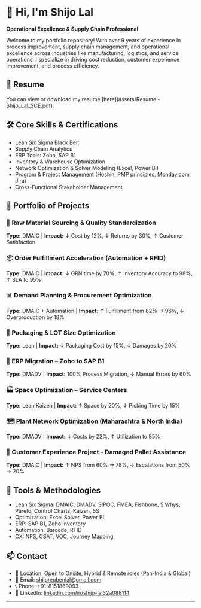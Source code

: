 # 👋 Hi, I'm Shijo Lal  
**Operational Excellence & Supply Chain Professional**

Welcome to my portfolio repository! With over 9 years of experience in process improvement, supply chain management, and operational excellence across industries like manufacturing, logistics, and service operations, I specialize in driving cost reduction, customer experience improvement, and process efficiency.

## 📄 Resume  
You can view or download my resume [here](assets/Resume - Shijo_Lal_SCE.pdf).

## 🛠️ Core Skills & Certifications
- Lean Six Sigma Black Belt  
- Supply Chain Analytics  
- ERP Tools: Zoho, SAP B1  
- Inventory & Warehouse Optimization  
- Network Optimization & Solver Modeling (Excel, Power BI)  
- Program & Project Management (Hoshin, PMP principles, Monday.com, Jira)  
- Cross-Functional Stakeholder Management  

## 🚀 Portfolio of Projects

### 🧱 Raw Material Sourcing & Quality Standardization  
**Type:** DMAIC | **Impact:** ↓ Cost by 12%, ↓ Returns by 30%, ↑ Customer Satisfaction

### 📦 Order Fulfillment Acceleration (Automation + RFID)  
**Type:** DMAIC | **Impact:** ↓ GRN time by 70%, ↑ Inventory Accuracy to 98%, ↑ SLA to 95%

### 📊 Demand Planning & Procurement Optimization  
**Type:** DMAIC + Automation | **Impact:** ↑ Fulfillment from 82% → 96%, ↓ Overproduction by 18%

### 📐 Packaging & LOT Size Optimization  
**Type:** Lean | **Impact:** ↓ Packaging Cost by 15%, ↓ Damages by 20%

### 🔄 ERP Migration – Zoho to SAP B1  
**Type:** DMADV | **Impact:** 100% Process Migration, ↓ Manual Errors by 60%

### 🏭 Space Optimization – Service Centers  
**Type:** Lean Kaizen | **Impact:** ↑ Space by 20%, ↓ Picking Time by 15%

### 🗺️ Plant Network Optimization (Maharashtra & North India)  
**Type:** DMADV | **Impact:** ↓ Costs by 22%, ↑ Utilization to 85%

### 💬 Customer Experience Project – Damaged Pallet Assistance  
**Type:** DMAIC | **Impact:** ↑ NPS from 60% → 78%, ↓ Escalations from 50% → 20%

## 🧰 Tools & Methodologies
- Lean Six Sigma: DMAIC, DMADV, SIPOC, FMEA, Fishbone, 5 Whys, Pareto, Control Charts, Kaizen, 5S  
- Optimization: Excel Solver, Power BI  
- ERP: SAP B1, Zoho Inventory  
- Automation: Barcode, RFID  
- CX: NPS, CSAT, VOC, Journey Mapping  

## 📫 Contact
- 📍 Location: Open to Onsite, Hybrid & Remote roles (Pan-India & Global)  
- 📧 Email: [shijoreubenlal@gmail.com](mailto:shijoreubenlal@gmail.com)  
- 📞 Phone: +91-8151869093  
- 🔗 LinkedIn: [linkedin.com/in/shijo-lal32a088114](https://www.linkedin.com/in/shijo-lal32a088114/)

---

